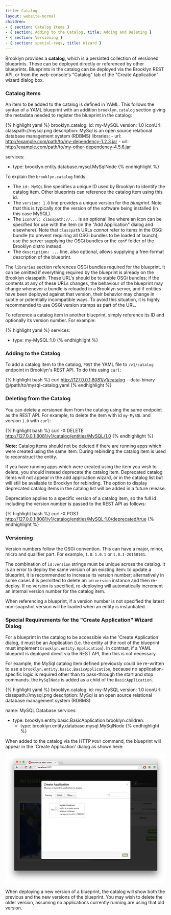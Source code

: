 ```yaml
---
title: Catalog
layout: website-normal
children:
- { section: Catalog Items }
- { section: Adding to the Catalog, title: Adding and Deleting } 
- { section: Versioning } 
- { section: special-reqs, title: Wizard } 
---
```


Brooklyn provides a **catalog**, which is a persisted collection of versioned blueprints. 
These can be deployed directly or referenced by other blueprints. 
Blueprints in the catalog can be deployed via the Brooklyn REST API, or from 
the web-console's "Catalog" tab of the "Create Application" wizard dialog box.


<!--
TODO: Clean up confusion in terminology between Catalog item and Blueprint (and Java blueprint?)?
-->

### Catalog Items

An item to be added to the catalog is defined in YAML. This follows the syntax of a 
YAML blueprint with an addition `brooklyn.catalog` section giving 
the metadata needed to register the blueprint in the catalog:

{% highlight yaml %}
brooklyn.catalog:
  id: my-MySQL
  version: 1.0
  iconUrl: classpath://mysql.png
  description: MySql is an open source relational database management system (RDBMS)
  libraries:
    - url: http://example.com/path/to/my-dependency-1.2.3.jar
    - url: http://example.com/path/to/my-other-dependency-4.5.6.jar

services:
- type: brooklyn.entity.database.mysql.MySqlNode
{% endhighlight %}

To explain the `brooklyn.catalog` fields:

- The `id: MySQL` line specifies a unique ID used by Brooklyn to identify the catalog item. 
  Other blueprints can reference the catalog item using this id.
- The `version: 1.0` line provides a unique version for the *blueprint*. 
  Note that this is typically *not* the version of the software being installed (in this case MySQL).
- The `iconUrl: classpath://...` is an optional line where an icon can be specified 
  for use with the item (in the "Add Application" dialog and elsewhere).
  Note that `classpath` URLs *cannot* refer to items in the OSGi bundle 
  (to prevent requiring all OSGi bundles to be loaded at launch);
  use the server supplying the OSGi bundles or the `conf` folder of the Brooklyn distro instead.
- The `description: ...` line, also optional, allows supplying a free-format description of the blueprint.


The `libraries` section references OSGi bundles required for the blueprint. It can be omitted if everything
required by the blueprint is already on the Brooklyn classpath.
These URL's should be to stable OSGi bundles;
if the contents at any of these URLs changes, the behaviour of the blueprint may change 
whenever a bundle is reloaded in a Brooklyn server,
and if entities have been deployed against that version, their behavior may change in subtle or potentially incompatible ways.
To avoid this situation, it is highly recommended to use OSGi version stamps as part of the URL.

To reference a catalog item in another blueprint, simply reference its ID and optionally its version number.
For example: 

{% highlight yaml %}
services:
- type: my-MySQL:1.0
{% endhighlight %}


### Adding to the Catalog

To add a catalog item to the catalog, `POST` the YAML file to `/v1/catalog` endpoint in
Brooklyn's REST API.
To do this using `curl`:

{% highlight bash %}
curl http://127.0.0.1:8081/v1/catalog --data-binary @/path/to/mysql-catalog.yaml
{% endhighlight %}



### Deleting from the Catalog

You can delete a versioned item from the catalog using the same endpoint as the REST API. 
For example, to delete the item with id `my-MySQL` and version `1.0` with `curl`:

{% highlight bash %}
curl -X DELETE http://127.0.0.1:8081/v1/catalog/entities/MySQL/1.0
{% endhighlight %}

**Note:** Catalog items should not be deleted if there are running apps which were created using the same item. 
During rebinding the catalog item is used to reconstruct the entity.

If you have running apps which were created using the item you wish to delete, you should instead deprecate the catalog item.
Deprecated catalog items will not appear in the add application wizard, or in the catalog list but will still
be available to Brooklyn for rebinding. The option to display deprecated catalog items in the catalog list will be added
in a future release.

Deprecation applies to a specific version of a catalog item, so the full
id including the version number is passed to the REST API as follows:

{% highlight bash %}
curl -X POST http://127.0.0.1:8081/v1/catalog/entities/MySQL:1.0/deprecated/true
{% endhighlight %}

### Versioning

Version numbers follow the OSGi convention. This can have a major, minor, micro and qualifier part.
For example, `1.0`. `1.0.1` or `1.0.1-20150101`.

The combination of `id:version` strings must be unique across the catalog.
It is an error to deploy the same version of an existing item:
to update a blueprint, it is recommended to increase its version number;
alternatively in some cases it is permitted to delete an `id:version` instance
and then re-deploy.
If no version is specified, re-deploying will automatically
increment an internal version number for the catalog item.

When referencing a blueprint, if a version number is not specified 
the latest non-snapshot version will be loaded when an entity is instantiated.


<a id="special-reqs"/>

### Special Requirements for the "Create Application" Wizard Dialog

For a blueprint in the catalog to be accessible via the 'Create Application' dialog, it must be an Application 
(i.e. the entity at the root of the blueprint must implement `brooklyn.entity.Application`).
In contrast, if a YAML blueprint is deployed direct via the REST API, then this is not necessary.

For example, the MySql catalog item defined previously could be re-written to use a
`brooklyn.entity.basic.BasicApplication`, because no application-specific logic is 
required other than to pass-through the start and stop commands.
the `MySqlNode` is added as a child of the `BasicApplication`.

{% highlight yaml %}
brooklyn.catalog:
  id: my-MySQL
  version: 1.0
  iconUrl: classpath://mysql.png
  description: MySql is an open source relational database management system (RDBMS)

name: MySQL Database
services:
- type: brooklyn.entity.basic.BasicApplication
  brooklyn.children:
  - type: brooklyn.entity.database.mysql.MySqlNode
{% endhighlight %}

When added to the catalog via the HTTP `POST` command, the blueprint will appear in the 'Create Application' dialog
as shown here:

[![MySQL in Brooklyn Catalog](mysql-in-catalog-w700.png "MySQL in Brooklyn Catalog")](mysql-in-catalog.png) 

When deploying a new version of a blueprint, the catalog will show both the previous and the new versions 
of the blueprint. You may wish to delete the older version, assuming no applications currently running
are using that old version.

<!--
TODO: Should improve the 'Create Application' dialog, so that the two versions don't appear on the front page.
Currently they are indistinguisable, if they have the same description/icon.
-->


<!--
TODO: Add section that explains how to add plain entities to the catalog and use them either from the App Wizard,
(and entity UI) or embed the catalog id + version in another YAML
-->

<!--
TODO: Add documentation to explain that the brooklyn.catalog section can contain a libraries array, each item pointing to 
an OSGi bundle where the code for the blueprint is hosted. Every type from the blueprint will be searched for in the 
libraries first and then on the standard Brooklyn classpath.*
-->

<!--
TODO: Add documentation about adding policies to the catalog, and explaining how to add items to 
the UI using the plus icon on the catalog tab*

TODO: describe entity addition (this just covers app addition)

TODO: describe how to use the web-console GUI
-->
